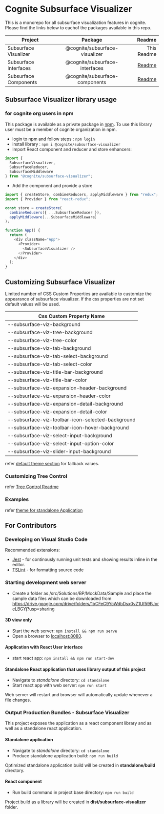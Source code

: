 # Cognite Subsurface Visualizer

This is a monorepo for all subsurface visualization features in cognite. Please find the links below to eachof the packages available in this repo.

| Project               |            Package             |                                                                                              Readme |
| --------------------- | :----------------------------: | --------------------------------------------------------------------------------------------------: |
| Subsurface Visualizer | @cognite/subsurface-visualizer |                                                                                         This Readme |
| Subsurface Interfaces | @cognite/subsurface-interfaces |  [Readme](https://github.com/cognitedata/subsurface-visualization/blob/master/src/Interface#readme) |
| Subsurface Components | @cognite/subsurface-components | [Readme](https://github.com/cognitedata/subsurface-visualization/blob/master/src/Components#readme) |

## Subsurface Visualizer library usage

### for cognite org users in npm

This package is available as a private package in [npm](https://www.npmjs.com/package/@cognite/subsurface-visualizer).
To use this library user must be a member of cognite organization in npm.

- login to npm and follow steps : `npm login`
- install library : `npm i @cognite/subsurface-visualizer`
- Import React component and reducer and store enhancers:

```javascript
import {
  SubsurfaceVisualizer,
  SubsurfaceReducer,
  SubsurfaceMiddleware
} from "@cognite/subsurface-visualizer";
```

- Add the component and provide a store

```javascript
import { createStore, combineReducers, applyMiddleware } from "redux";
import { Provider } from "react-redux";

const store = createStore(
  combineReducers({ ...SubsurfaceReducer }),
  applyMiddleware(...SubsurfaceMiddleware)
);

function App() {
  return (
    <div className="App">
      <Provider>
        <SubsurfaceVisualizer />
      </Provider>
    </div>
  );
}
```

## Customizing Subsurface Visualizer

Limited number of CSS Custom Properties are available to customize the appearance of subsurface visualizer.
If the css properties are not set default values will be used.

| Css Custom Property Name                          |
| ------------------------------------------------- |
| --subsurface-viz-background                       |
| --subsurface-viz-tree-background                  |
| --subsurface-viz-tree-color                       |
| --subsurface-viz-tab-background                   |
| --subsurface-viz-tab-select-background            |
| --subsurface-viz-tab-select-color                 |
| --subsurface-viz-title-bar-background             |
| --subsurface-viz-title-bar-color                  |
| --subsurface-viz-expansion-header-background      |
| --subsurface-viz-expansion-header-color           |
| --subsurface-viz-expansion-detail-background      |
| --subsurface-viz-expansion-detail-color           |
| --subsurface-viz-toolbar-icon-selected-background |
| --subsurface-viz-toolbar-icon-hover-background    |
| --subsurface-viz-select-input-background          |
| --subsurface-viz-select-input-option-color        |
| --subsurface-viz-slider-input-background          |

refer [default theme section](https://github.com/cognitedata/subsurface-visualization/blob/master/src/UserInterface/styles/scss/index.scss) for fallback values.

### Customizing Tree Control

refer [Tree Control Readme](https://github.com/cognitedata/subsurface-visualization/blob/master/src/Components#readme)

### Examples

refer [theme for standalone Application](https://github.com/cognitedata/subsurface-visualization/blob/master/src/UserInterface/styles/scss/theme.scss)

## For Contributors

### Developing on Visual Studio Code

Recommended extensions:

- [Jest](https://marketplace.visualstudio.com/items?itemName=Orta.vscode-jest) - for continously running unit tests and showing results inline in the editor.
- [TSLint](https://marketplace.visualstudio.com/items?itemName=ms-vscode.vscode-typescript-tslint-plugin) - for formatting source code

### Starting development web server

- Create a folder as /src/Solutions/BP/MockData/Sample and place the sample data files which can be downloaded from https://drive.google.com/drive/folders/1bCFeC9YcWdbDsx0vZ1Uf59PJoreLBGYj?usp=sharing

#### 3D view only

- Start the web server: `npm install && npm run serve`
- Open a browser to [localhost:8080](http://localhost:8080).

#### Application with React User interface

- start react app: `npm install && npm run start-dev`

#### Standalone React application that uses library output of this project

- Navigate to _standalone_ directory: `cd standalone`
- Start react app with web server: `npm run start`

Web server will restart and browser will automatically update whenever a file changes.

### Output Production Bundles - Subsurface Visualizer

This project exposes the application as a react component library and as well as a standalone react application.

#### Standalone application

- Navigate to _standalone_ directory: `cd standalone`
- Produce standalone application build: `npm run build`

Optimized standalone application build will be created in **standalone/build** directory.

#### React component

- Run build command in project base directory: `npm run build`

Project build as a library will be created in **dist/subsurface-visualizer** folder.
